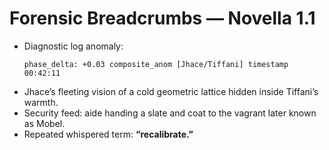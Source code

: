 # Forensic Breadcrumbs — Novella 1.1

* Diagnostic log anomaly:
  ```
  phase_delta: +0.03 composite_anom [Jhace/Tiffani] timestamp 00:42:11
  ```
* Jhace’s fleeting vision of a cold geometric lattice hidden inside Tiffani’s warmth.
* Security feed: aide handing a slate and coat to the vagrant later known as Mobel.
* Repeated whispered term: **“recalibrate.”**
